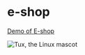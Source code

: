 # e-shop

<a href="https://e-shop-vert.vercel.app/">Demo of E-shop</a> 


![Tux, the Linux mascot](https://res.cloudinary.com/nyominkhat/image/upload/v1679080632/Screenshot_2023-03-18_014621_mt3537.png)
